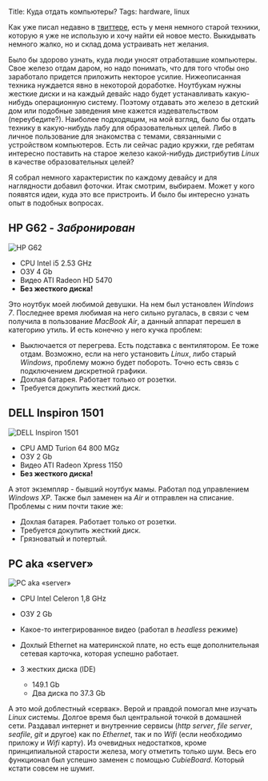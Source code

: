 Title: Куда отдать компьютеры?
Tags: hardware, linux

Как уже  писал недавно в [твиттере][twit],  есть у меня немного  старой техники,
которую  я уже  не использую  и хочу  найти ей  новое место.  Выкидывать немного
жалко, но и склад дома устраивать нет желания.

Было бы здорово  узнать, куда люди уносят отработавшие  компьютеры.  Свое железо
отдам  даром, но  надо  понимать, что  для того  чтобы  оно заработало  придется
приложить  некторое усилие.   Нижеописанная техника  нуждается явно  в некоторой
доработке.   Ноутбукам  нужны  жесткие  диски  и на  каждый  девайс  надо  будет
устанавливать какую-нибудь операционную систему.   Поэтому отдавать это железо в
детский дом  или подобные заведения мне  кажется издевательством (переубедите?).
Наиболее подходящим, на  мой взгляд, было бы отдать технику  в какую-нибудь лабу
для образовательных целей.   Либо в личное пользование для  знакомства с темами,
связанными с устройством  компьютеров. Есть ли сейчас радио  кружки, где ребятам
интересно поставить на старое железо какой-нибудь дистрибутив *Linux* в качестве
образовательных целей?

Я  собрал немного  характеристик по  каждому девайсу  и для  наглядности добавил
фоточки.  Итак  смотрим, выбираем.   Может у  кого появятся  идеи, куда  это все
пристроить. И было бы интересно узнать опыт в подобных вопросах.

## HP G62 - *Забронирован*

![HP G62]({filename}/images/comp-hp.jpg)

* CPU Intel i5 2.53 GHz
* ОЗУ 4 Gb
* Видео ATI Radeon HD 5470
* **Без жесткого диска!**

Это ноутбук моей любимой девушки. На  нем был установлен *Windows 7*.  Последнее
время любимая  на него  сильно ругалась,  в связи с  чем получила  в пользование
*MacBook Air*,  а данный аппарат  перешел в категорию  утиль.  И есть  конечно у
него кучка проблем:

* Выключается  от перегрева.   Есть подставка  с вентилятором.   Ее тоже  отдам.
  Возможно, если  на него  установить *Linux*,  либо старый  *Windows*, проблему
  можно будет побороть. Точно есть связь с подключением дискретной графики.
* Дохлая батарея. Работает только от розетки.
* Требуется докупить жесткий диск.

## DELL Inspiron 1501

![DELL Inspiron 1501]({filename}/images/comp-dell.jpg)

* CPU AMD Turion 64 800 MGz
* ОЗУ 2 Gb
* Видео ATI Radeon Xpress 1150
* **Без жесткого диска!**

А  этот экземпляр  -  бывший  ноутбук мамы.   Работал  под управлением  *Windows
XP*. Также был  заменен на *Air* и  отправлен на списание. Проблемы  с ним почти
такие же:

* Дохлая батарея. Работает только от розетки.
* Требуется докупить жесткий диск.
* Грязноватый и потертый.

## PC aka «server»

![PC aka «server»]({filename}/images/comp-pc.jpg)

* CPU Intel Celeron 1,8 GHz
* ОЗУ 2 Gb
* Какое-то интегрированное видео (работал в *headless* режиме)
* Дохлый  Ethernet на  материнской  плате, но  есть  еще дополнительная  сетевая
  карточка, которая успешно работает.
* 3 жестких диска (IDE)

    * 149.1 Gb
    * Два диска по 37.3 Gb

А это  мой доблестный  «сервак».  Верой  и правдой  помогал мне  изучать *Linux*
системы. Долгое время был центральной  точкой в домашней сети. Раздавал интернет
и внутренние сервисы  (*http server*, *file server*, *seafile*,  *git* и другое)
как по *Ethernet*, так и по *Wifi* (если необходимо приложу и *Wifi* карту).  Из
очевидных  недостатков,  кроме  принципиальной старости  железа,  могу  отметить
только   шум.    Весь   его   функционал   был   успешно   заменен   с   помощью
*CubieBoard*. Который кстати совсем не шумит.

[twit]: https://twitter.com/puzan/status/567212984490295296
